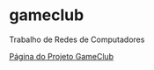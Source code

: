 # gameclub
<p>Trabalho de Redes de Computadores</p>
<a href="https://joaovscaetano.github.io/gameclub/">Página do Projeto GameClub</a>
